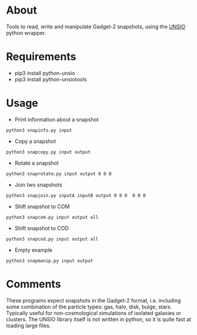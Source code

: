# About

Tools to read, write and manipulate Gadget-2 snapshots, using the [UNSIO](https://projets.lam.fr/projects/unsio/wiki/PythonReadDataNew) python wrapper.

# Requirements

* pip3 install python-unsio
* pip3 install python-unsiotools

# Usage

- Print information about a snapshot

```
python3 snapinfo.py input
```

- Copy a snapshot

```
python3 snapcopy.py input output
```

- Rotate a snapshot

```
python3 snaprotate.py input output 0 0 0
```

- Join two snapshots

```
python3 snapjoin.py inputA inputB output 0 0 0  0 0 0
```

- Shift snapshot to COM

```
python3 snapcom.py input output all
```

- Shift snapshot to COD

```
python3 snapcod.py input output all
```

- Empty example

```
python3 snapmanip.py input output
```


# Comments

These programs expect snapshots in the Gadget-2 format, i.e. including some combination of the particle types: gas, halo, disk, bulge, stars. Typically useful for non-cosmological simulations of isolated galaxies or clusters. The UNSIO library itself is not written in python, so it is quite fast at loading large files.
